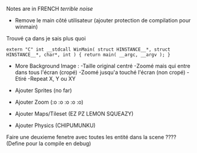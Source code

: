 ﻿Notes are in FRENCH *terrible noise*

- Remove le main côté utilisateur (ajouter protection de compilation pour winmain)

Trouvé ça dans je sais plus quoi
```
extern "C" int __stdcall WinMain( struct HINSTANCE__*, struct HINSTANCE__*, char*, int ) { return main( __argc, __argv ); }
```

- More Background
	Image : -Taille original centré
			-Zoomé mais qui entre dans tous l'écran (cropé)
			-Zoomé jusqu'a touché l'écran (non cropé)
			-Etiré
			-Repeat X, Y ou XY

- Ajouter Sprites (no far)
- Ajouter Zoom (:o :o :o :o :o)
- Ajouter Maps/Tileset (EZ PZ LEMON SQUEAZY)
- Ajouter Physics (CHIPUMUNKU)

Faire une deuxieme fenetre avec toutes les entité dans la scene ????
(Define pour la compile en debug)